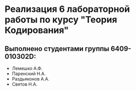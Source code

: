 # Реализация 6 лабораторной работы по курсу "Теория Кодирования"

## Выполнено студентами группы 6409-010302D:
* Лемешко А.Ф.
* Паренский Н.А.
* Раздьяконов А.А.
* Святов Н.А.
